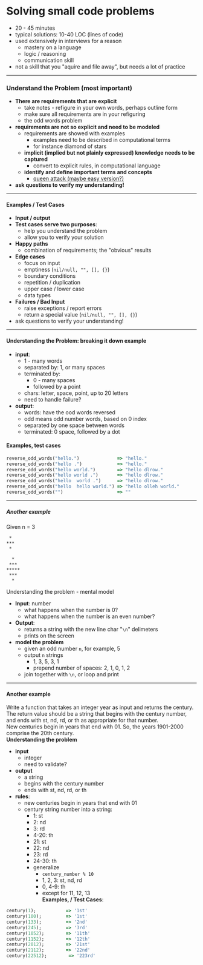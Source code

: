# Solving small code problems  
* 20 - 45 minutes
* typical solutions: 10-40 LOC (lines of code)
* used extensively in interviews for a reason
  * mastery on a language
  * logic / reasoning
  * communication skill
* not a skill that you "aquire and file away", but needs a lot of practice

------------------  

### Understand the Problem (most important)
* __There are requirements that are explicit__
  * take notes - refigure in your own words, perhaps outline form
  * make sure all requirements are in your refiguring 
  * the odd words problem
* __requirements are not so explicit and need to be modeled__
  * requirements are showed with examples
    * examples need to be described in computational terms
    * for instance diamond of stars
  * __implicit (implied but not plainly expressed) knowledge needs to be captured__
    * convert to explicit rules, in computational language
  * __identify and define important terms and concepts__
    * [queen attack (maybe easy version?)](https://launchschool.com/exercises/81d3afa6)
* __ask questions to verify my understanding!__  
------------------------------------------  
#### Examples / Test Cases  
* __Input / output__
* __Test cases serve two purposes__:
  * help you understand the problem
  * allow you to verify your solution
* __Happy paths__
  * combination of requirements; the "obvious" results
* __Edge cases__
  * focus on input
  * emptiness (`nil/null, "", [], {}`)
  * boundary conditions 
  * repetition / duplication
  * upper case / lower case
  * data types
* __Failures / Bad Input__
  * raise exceptions / report errors
  * return a special value (`nil/null, "", [], {}`)
* ask questions to verify your understanding!

-----------------------------  
#### Understanding the Problem: breaking it down example
* __input__:
  * 1 - many words
  * separated by: 1, or many spaces
  * terminated by:
    * 0 - many spaces
    * followed by a point
  * chars: letter, space, point, up to 20 letters
  * need to handle failure?
* __output__:
  * words: have the ood words reversed
  * odd means odd number words, based on 0 index
  * separated by one space between words
  * terminated: 0 space, followed by a dot

#### Examples, test cases
```ruby
reverse_odd_words("hello.")              => "hello."
reverse_odd_words("hello .")             => "hello."
reverse_odd_words("hello world.")        => "hello dlrow."
reverse_odd_words("hello world .")       => "hello dlrow."
reverse_odd_words("hello  world .")      => "hello dlrow."
reverse_odd_words("hello  hello world.") => "hello olleh world."
reverse_odd_words("")                    => ""
```  
----------------------------
##### Another example

Given n = 3

```
 *
***
 *

  *
 ***
*****
 ***
  *
```
Understanding the problem - mental model
* __Input__: number
  * what happens when the number is 0?
  * what happens when the number is an even number?
* __Output__: 
  * returns a string with the new line char "`\n`" delimeters
  * prints on the screen
* __model the problem__
  * given an odd number `n`, for example, 5
  * output `n` strings
    * 1, 3, 5, 3, 1
    * prepend number of spaces: 2, 1, 0, 1, 2
  * join together with `\n`, or loop and print  

----------------------------
#### Another example
Write a function that takes an integer year as input and returns the century. The return value should be a string that begins with the century number, and ends with st, nd, rd, or th as appropriate for that number.  
New centuries begin in years that end with 01. So, the years 1901-2000 comprise the 20th century.  
__Understanding the problem__
* __input__
  * integer
  * need to validate?
* __output__
  * a string
  * begins with the century number
  * ends with st, nd, rd, or th
* __rules__:
  * new centuries begin in years that end with 01
  * century string number into a string:
    * 1: st
    * 2: nd
    * 3: rd
    * 4-20: th
    * 21: st
    * 22: nd
    * 23: rd
    * 24-30: th
    * generalize
      * `century_number % 10`
      * 1, 2, 3: st, nd, rd
      * 0, 4-9: th
      * except for 11, 12, 13  
__Examples, / Test Cases__:
```ruby
century(1);           => '1st'
century(100);         => '1st'
century(133);         => '2nd'
century(245);         => '3rd'
century(1052);        => '11th'
century(1152);        => '12th'
century(2012);        => '21st'
century(2112);        => '22nd'
century(22512);        => '223rd'
```
